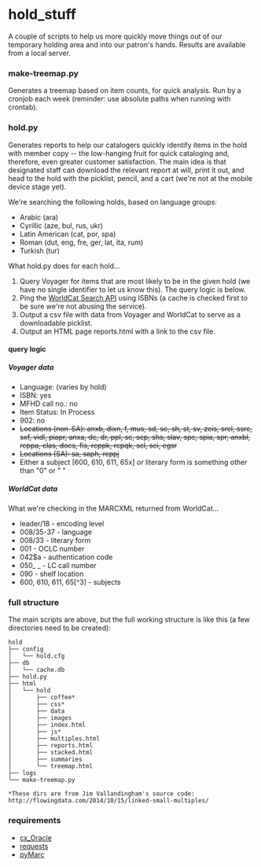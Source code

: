 hold_stuff
==========

A couple of scripts to help us more quickly move things out of our temporary holding area and into our patron's hands. Results are available from a local server.

### make-treemap.py 
Generates a treemap based on item counts, for quick analysis. Run by a cronjob each week (reminder: use absolute paths when running with crontab). 

### hold.py 
Generates reports to help our catalogers quickly identify items in the hold with member copy -- the low-hanging fruit for quick cataloging and, therefore, even greater customer satisfaction. The main idea is that designated staff can download the relevant report at will, print it out, and head to the hold with the picklist, pencil, and a cart (we're not at the mobile device stage yet).

We're searching the following holds, based on language groups:
* Arabic (ara)
* Cyrillic (aze, bul, rus, ukr)
* Latin American (cat, por, spa)
* Roman (dut, eng, fre, ger, lat, ita, rum)
* Turkish (tur)

What hold.py does for each hold...

1. Query Voyager for items that are most likely to be in the given hold (we have no single identifier to let us know this). The query logic is below. 
2. Ping the [WorldCat Search API](http://www.oclc.org/developer/develop/web-services/worldcat-search-api.en.html) using ISBNs (a cache is checked first to be sure we're not abusing the service).
3. Output a csv file with data from Voyager and WorldCat to serve as a downloadable picklist.
4. Output an HTML page reports.html with a link to the csv file.


#### query logic

##### Voyager data
* Language: (varies by hold)
* ISBN: yes
* MFHD call no.: no
* Item Status: In Process
* 902: no
* <strike> Locations (non-SA): anxb, dixn, f, mus, sd, se, sh, st, sv, zeis, srel, ssrc, sxf, vidl, piapr, anxa, dc, dr, ppl, sc, scp, shs, slav, spc, spia, spr, anxbl, rcppa, clas, docs, fis, rcppk, rcpqk, scl, sci, egsr
* Locations (SA): sa, saph, rcppj</strike>
* Either a subject [600, 610, 611, 65x] *or* literary form is something other than "0" or " "

##### WorldCat data
What we're checking in the MARCXML returned from WorldCat...
* leader/18 - encoding level
* 008/35-37 - language
* 008/33 - literary form
* 001 - OCLC number
* 042$a - authentication code
* 050_ _ - LC call number
* 090 - shelf location
* 600, 610, 611, 65[^3] - subjects

### full structure
The main scripts are above, but the full working structure is like this (a few directories need to be created):
```
hold
├── config
│   └── hold.cfg
├── db
│   └── cache.db
├── hold.py
├── html
│   └── hold
│       ├── coffee*
│       ├── css*
│       ├── data
│       ├── images
│       ├── index.html
│       ├── js*
│       ├── multiples.html
│       ├── reports.html
│       ├── stacked.html
│       ├── summaries
│       └── treemap.html
├── logs
└── make-treemap.py

*These dirs are from Jim Vallandingham's source code: 
http://flowingdata.com/2014/10/15/linked-small-multiples/
```

### requirements
* [cx_Oracle](http://cx-oracle.sourceforge.net/) 
* [requests](http://docs.python-requests.org/en/latest/user/install/)
* [pyMarc](https://github.com/edsu/pymarc)
